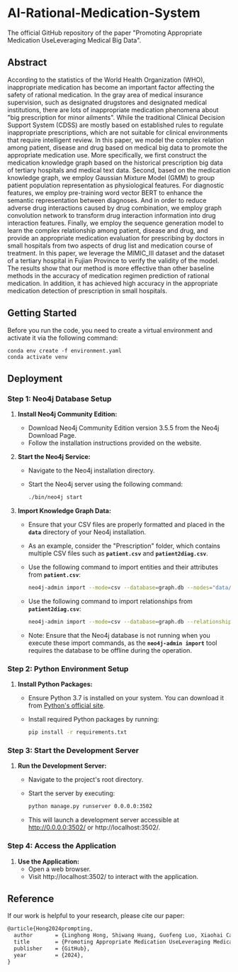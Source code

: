 # AI-Rational-Medication-System

The official GitHub repository of the paper "Promoting Appropriate Medication UseLeveraging Medical Big Data".
## Abstract
According to the statistics of the World Health Organization (WHO), inappropriate medication has become an important factor affecting the safety of rational medication. In the gray area of medical insurance supervision, such as designated drugstores and designated medical institutions, there are lots of inappropriate medication phenomena about "big prescription for minor ailments". While the traditional Clinical Decision Support System (CDSS) are mostly based on established rules to regulate inappropriate prescriptions, which are not suitable for clinical environments that require intelligent review. In this paper, we model the complex relation among patient, disease and drug based on medical big data to promote the appropriate medication use. More specifically, we first construct the medication knowledge graph based on the historical prescription big data of tertiary hospitals and medical text data. Second, based on the medication knowledge graph, we employ Gaussian Mixture Model (GMM) to group patient population representation as physiological features. For diagnostic features, we employ pre-training word vector BERT to enhance the semantic representation between diagnoses. And in order to reduce adverse drug interactions caused by drug combination, we employ graph convolution network to transform drug interaction information into drug interaction features. Finally, we employ the sequence generation model to learn the complex relationship among patient, disease and drug, and provide an appropriate medication evaluation for prescribing by doctors in small hospitals from two aspects of drug list and medication course of treatment. In this paper, we leverage the MIMIC_III dataset and the dataset of a tertiary hospital in Fujian Province to verify the validity of the model. The results show that our method is more effective than other baseline methods in the accuracy of medication regimen prediction of rational medication. In addition, it has achieved high accuracy in the appropriate medication detection of prescription in small hospitals.

## Getting Started
Before you run the code, you need to create a virtual environment and activate it via the following command:
```
conda env create -f environment.yaml
conda activate venv
```
## Deployment
### Step 1: Neo4j Database Setup

1. **Install Neo4j Community Edition:**
    - Download Neo4j Community Edition version 3.5.5 from the Neo4j Download Page.
    - Follow the installation instructions provided on the website.
2. **Start the Neo4j Service:**
    - Navigate to the Neo4j installation directory.
    - Start the Neo4j server using the following command:
        
        ```bash
        ./bin/neo4j start
        ```
        
3. **Import Knowledge Graph Data:**
    - Ensure that your CSV files are properly formatted and placed in the **`data`** directory of your Neo4j installation.
    - As an example, consider the "Prescription" folder, which contains multiple CSV files such as **`patient.csv`** and **`patient2diag.csv`**.
    - Use the following command to import entities and their attributes from **`patient.csv`**:
        
        ```bash
        neo4j-admin import --mode=csv --database=graph.db --nodes="data/prescription/patient.csv"
        ```
        
    - Use the following command to import relationships from **`patient2diag.csv`**:
        
        ```bash
        neo4j-admin import --mode=csv --database=graph.db --relationships="data/prescription/patient2diag.csv"
        ```
        
    - Note: Ensure that the Neo4j database is not running when you execute these import commands, as the **`neo4j-admin import`** tool requires the database to be offline during the operation.

### Step 2: Python Environment Setup

1. **Install Python Packages:**
    - Ensure Python 3.7 is installed on your system. You can download it from [Python's official site](https://www.python.org/downloads/release/python-370/).
    - Install required Python packages by running:
        
        ```bash
        pip install -r requirements.txt
        
        ```
        

### Step 3: Start the Development Server

1. **Run the Development Server:**
    - Navigate to the project's root directory.
    - Start the server by executing:
        
        ```bash
        python manage.py runserver 0.0.0.0:3502
        
        ```
        
    - This will launch a development server accessible at http://0.0.0.0:3502/ or http://localhost:3502/.

### Step 4: Access the Application

1. **Use the Application:**
    - Open a web browser.
    - Visit http://localhost:3502/ to interact with the application.

## Reference
If our work is helpful to your research, please cite our paper:
``` latex
@article{Hong2024prompting,
  author       = {Linghong Hong, Shiwang Huang, Guofeng Luo, Xiaohai Cai, Jiaru Wang and Chenhui Yang},
  title        = {Promoting Appropriate Medication UseLeveraging Medical Big Data},
  publisher    = {GitHub},
  year         = {2024},
}
```

